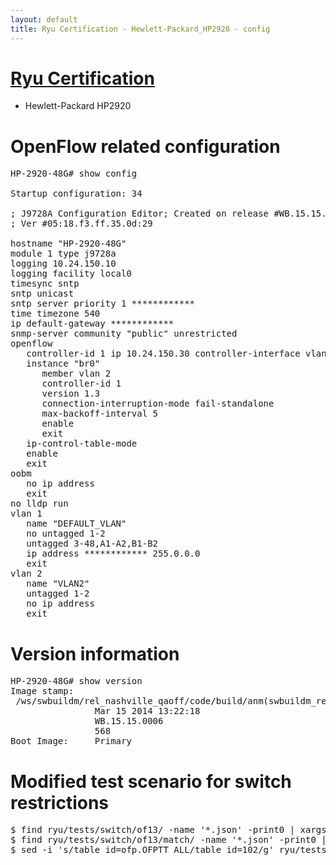 ```yaml
---
layout: default
title: Ryu Certification - Hewlett-Packard_HP2920 - config
---
```

# [Ryu Certification](http://osrg.github.io/ryu/certification.html)
* Hewlett-Packard HP2920

# OpenFlow related configuration
<pre>
HP-2920-48G# show config

Startup configuration: 34

; J9728A Configuration Editor; Created on release #WB.15.15.0006
; Ver #05:18.f3.ff.35.0d:29

hostname "HP-2920-48G"
module 1 type j9728a
logging 10.24.150.10
logging facility local0
timesync sntp
sntp unicast
sntp server priority 1 ************
time timezone 540
ip default-gateway ************
snmp-server community "public" unrestricted
openflow
   controller-id 1 ip 10.24.150.30 controller-interface vlan 1
   instance "br0"
      member vlan 2
      controller-id 1
      version 1.3
      connection-interruption-mode fail-standalone
      max-backoff-interval 5
      enable
      exit
   ip-control-table-mode
   enable
   exit
oobm
   no ip address
   exit
no lldp run
vlan 1
   name "DEFAULT_VLAN"
   no untagged 1-2
   untagged 3-48,A1-A2,B1-B2
   ip address ************ 255.0.0.0
   exit
vlan 2
   name "VLAN2"
   untagged 1-2
   no ip address
   exit
</pre>

# Version information
<pre>
HP-2920-48G# show version
Image stamp:
 /ws/swbuildm/rel_nashville_qaoff/code/build/anm(swbuildm_rel_nashville_qaoff_rel_nashville)
                Mar 15 2014 13:22:18
                WB.15.15.0006
                568
Boot Image:     Primary
</pre>

# Modified test scenario for switch restrictions
<pre>
$ find ryu/tests/switch/of13/ -name '*.json' -print0 | xargs -0 sed -i 's/\"table_id\":0/\"table_id\":102,\"priority\":1/g'
$ find ryu/tests/switch/of13/match/ -name '*.json' -print0 | xargs -0 sed -i 's/  0$/  102/g'
$ sed -i 's/table_id=ofp.OFPTT_ALL/table_id=102/g' ryu/tests/switch/tester.py;
</pre>

